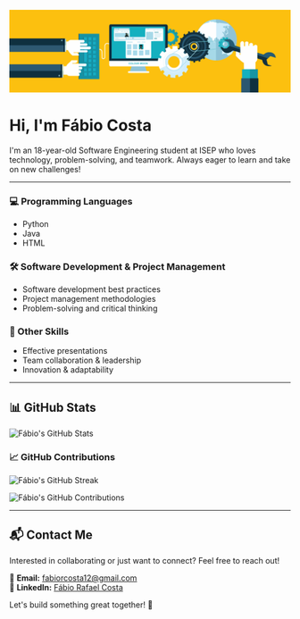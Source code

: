 ![Banner GitHub](https://github.com/1240826/About-me/blob/main/68747470733a2f2f7777772e63617265657267756964652e636f6d2f6361726565722f77702d636f6e74656e742f75706c6f6164732f323032302f30332f67697068792d372e676966.gif)


# Hi, I'm Fábio Costa

I'm an 18-year-old Software Engineering student at ISEP who loves technology, problem-solving, and teamwork. Always eager to learn and take on new challenges!

---

### 💻 Programming Languages
- Python
- Java
- HTML

### 🛠 Software Development & Project Management
- Software development best practices
- Project management methodologies
- Problem-solving and critical thinking

### 🎯 Other Skills
- Effective presentations
- Team collaboration & leadership
- Innovation & adaptability

---

## 📊 GitHub Stats
![Fábio's GitHub Stats](https://github-readme-stats.vercel.app/api?username=1240826&show_icons=true&theme=dracula)

### 📈 GitHub Contributions
![Fábio's GitHub Streak](https://github-readme-streak-stats.herokuapp.com/?user=1240826&theme=dracula)

![Fábio's GitHub Contributions](https://github.com/1240826.png?tab=overview&from=2025-01-01&to=2025-12-31)

---

## 📬 Contact Me
Interested in collaborating or just want to connect? Feel free to reach out!

📧 **Email:** fabiorcosta12@gmail.com  
🔗 **LinkedIn:** [Fábio Rafael Costa](https://www.linkedin.com/in/f%C3%A1bio-rafael-costa-a791812b1)  

Let's build something great together! 🚀
